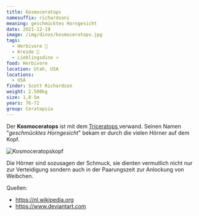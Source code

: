```yaml
---
title: Kosmoceratops
namesuffix: richardsoni
meaning: geschmücktes Horngesicht
date: 2021-12-19
image: /img/dinos/kosmoceratops.jpg
tags:
  - Herbivore 🌿
  - Kreide 🦴
  - Lieblingsdino ⭐
food: Herbivore
location: Utah, USA
locations:
  - USA
finder: Scott Richardson
weight: 2.500kg
size: 1,8-5m
years: 76-72
group: Ceratopsia
---
```

Der **Kosmoceratops** ist mit dem [Triceratops ](/dinos/triceratops/)verwand. Seinen Namen "*geschmücktes Horngesicht*" bekam er durch die vielen Hörner auf dem Kopf.

![Kosmoceratopskopf](/img/dinos/kosmoceratops-kopf.jfif)

Die Hörner sind sozusagen der Schmuck, sie dienten vermutlich nicht nur zur Verteidigung sondern auch in der Paarungszeit zur Anlockung von Weibchen.  

Quellen:

* <https://nl.wikipedia.org>
* <https://www.deviantart.com>